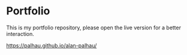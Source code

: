 # Portfolio

This is my portfolio repository, please open the live version for a better interaction.

https://palhau.github.io/alan-palhau/
